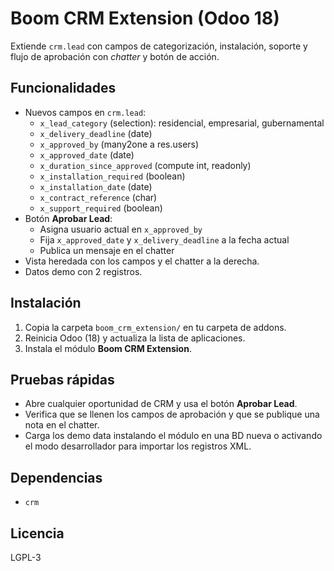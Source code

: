 # Boom CRM Extension (Odoo 18)

Extiende `crm.lead` con campos de categorización, instalación, soporte y flujo de aprobación con *chatter* y botón de acción.

## Funcionalidades
- Nuevos campos en `crm.lead`:
  - `x_lead_category` (selection): residencial, empresarial, gubernamental
  - `x_delivery_deadline` (date)
  - `x_approved_by` (many2one a res.users)
  - `x_approved_date` (date)
  - `x_duration_since_approved` (compute int, readonly)
  - `x_installation_required` (boolean)
  - `x_installation_date` (date)
  - `x_contract_reference` (char)
  - `x_support_required` (boolean)
- Botón **Aprobar Lead**:
  - Asigna usuario actual en `x_approved_by`
  - Fija `x_approved_date` y `x_delivery_deadline` a la fecha actual
  - Publica un mensaje en el chatter
- Vista heredada con los campos y el chatter a la derecha.
- Datos demo con 2 registros.

## Instalación
1. Copia la carpeta `boom_crm_extension/` en tu carpeta de addons.
2. Reinicia Odoo (18) y actualiza la lista de aplicaciones.
3. Instala el módulo **Boom CRM Extension**.

## Pruebas rápidas
- Abre cualquier oportunidad de CRM y usa el botón **Aprobar Lead**.
- Verifica que se llenen los campos de aprobación y que se publique una nota en el chatter.
- Carga los demo data instalando el módulo en una BD nueva o activando el modo desarrollador para importar los registros XML.

## Dependencias
- `crm`

## Licencia
LGPL-3